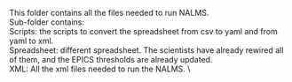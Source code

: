 This folder contains all the files needed to run NALMS.\
Sub-folder contains:\
Scripts: the scripts to convert the spreadsheet from csv to yaml and from yaml to xml. \
Spreadsheet: different spreadsheet. The scientists have already rewired all of them, and the EPICS thresholds are already updated. \
XML: All the xml files needed to run the NALMS. \
